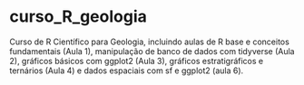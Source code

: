 # curso_R_geologia

Curso de R Científico para Geologia, incluindo aulas de R base e conceitos fundamentais (Aula 1), manipulação de banco de dados com tidyverse (Aula 2), gráficos básicos com ggplot2 (Aula 3), gráficos estratigráficos e ternários (Aula 4) e dados espaciais com sf e ggplot2 (aula 6).
